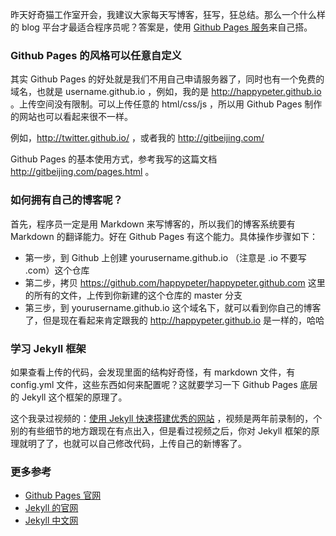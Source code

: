 昨天好奇猫工作室开会，我建议大家每天写博客，狂写，狂总结。那么一个什么样的 blog 平台才最适合程序员呢？答案是，使用 [Github Pages 服务](https://pages.github.com/)来自己搭。

### Github Pages 的风格可以任意自定义

其实 Github Pages 的好处就是我们不用自己申请服务器了，同时也有一个免费的域名，也就是 username.github.io ，例如，我的是 <http://happypeter.github.io> 。上传空间没有限制。可以上传任意的 html/css/js ，所以用 Github Pages 制作的网站也可以看起来很不一样。

例如，<http://twitter.github.io/> ，或者我的 <http://gitbeijing.com/>

Github Pages 的基本使用方式，参考我写的这篇文档 <http://gitbeijing.com/pages.html> 。

### 如何拥有自己的博客呢？

首先，程序员一定是用 Markdown 来写博客的，所以我们的博客系统要有 Markdown 的翻译能力。好在 Github Pages 有这个能力。具体操作步骤如下：

- 第一步，到 Github 上创建 yourusername.github.io （注意是 .io 不要写 .com）这个仓库
- 第二步，拷贝 <https://github.com/happypeter/happypeter.github.com> 这里的所有的文件，上传到你新建的这个仓库的 master 分支
- 第三步，到 yourusername.github.io 这个域名下，就可以看到你自己的博客了，但是现在看起来肯定跟我的 <http://happypeter.github.io> 是一样的，哈哈


### 学习 Jekyll 框架

如果查看上传的代码，会发现里面的结构好奇怪，有 markdown 文件，有 config.yml 文件，这些东西如何来配置呢？这就要学习一下 Github Pages 底层的 Jekyll 这个框架的原理了。

这个我录过视频的：[使用 Jekyll 快速搭建优秀的网站](http://www.haoduoshipin.com/v/113.html) ，视频是两年前录制的，个别的有些细节的地方跟现在有点出入，但是看过视频之后，你对 Jekyll 框架的原理就明了了，也就可以自己修改代码，上传自己的新博客了。

### 更多参考

- [Github Pages 官网](https://pages.github.com/)
- [Jekyll 的官网](https://jekyllrb.com/)
- [Jekyll 中文网](http://jekyllcn.com/)
